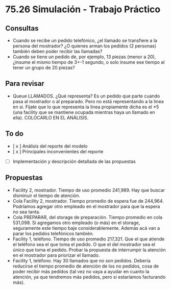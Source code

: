 ﻿# 75.26 Simulación - Trabajo Práctico


## Consultas

* Cuando se recibe un pedido telefónico, ¿el llamado se transfiere a la persona del mostrador? ¿O quienes arman los pedidos (2 personas) también deben poder recibir las llamadas?
* Cuando se tiene un pedido de, por ejemplo, 13 piezas (menor a 20), ¿insume el mismo tiempo de 3+-1 segundo, o solo insume ese tiempo al tener un grupo de 20 piezas?

## Para revisar

* Queue LLAMADOS. ¿Qué representa? Es un pedido que parte cuando pasa al mostrador o al preparado. Pero no está representando a la linea en si. Fijate que lo que representa la linea propiamente dicha es el *5 (una facility que se mantiene ocupada mientras haya un llamado en ella).
COLOCARLO EN EL ANÁLISIS.

## To do 

- [ x ] Análisis del reporte del modelo
- [ x ] Principales inconvenientes del reporte
- [ ] Implementación y descripción detallada de las propuestas

## Propuestas

* Facility 2, mostrador. Tiempo de uso promedio 241,989. Hay que buscar disminuir el tiempo de atención.
* Cola Facility 2, mostrador. Tiempo promedio de espera fue de 244,964. Podríamos agregar otro empleado en el mostrador para que la espera no sea tanta.
* Cola PREPARAR, del storage de preparación. Tiempo promedio en cola 531,098. Si agregamos otro empleado (o más) en el storage, seguramente este tiempo baje considerablemente. Además acá van a parar los pedidos telefónicos también.
* Facility 1, teléfono. Tiempo de uso promedio 217,321. Que el que atiende el teléfono sea el que toma el pedido. O que el del mostrador sea el único que toma el pedido. Probar la propuesta de interrumpir la atención en el mostrador para priorizar el llamado.
* Facility 1, teléfono. Hay 30 llamados que no son pedidos. Debería reducirse el tiempo promedio de atención de los no pedidos, cosa de poder recibir más pedidos (tal vez no vaya a ayudar en cuanto la atención, ya que tendremos más pedidos, pero si estaríamos facturando más).
